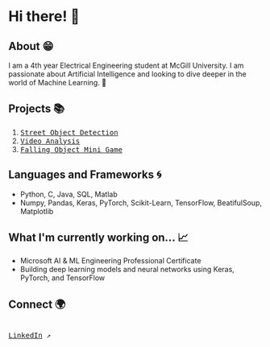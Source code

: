 # Hi there! 👋

## About 😁
I am a 4th year Electrical Engineering student at McGill University. I am passionate about Artificial Intelligence and looking to dive deeper in the world of Machine Learning. 🚀

## Projects 📚
1. [<kbd>Street Object Detection</kbd>](https://github.com/redabaki/Object-Detection)
2. [<kbd>Video Analysis</kbd>](https://github.com/redabaki/Video-Analysis)
3. [<kbd>Falling Object Mini Game</kbd>](https://github.com/redabaki/Falling-Object)

## Languages and Frameworks 🌀
- Python, C, Java, SQL, Matlab
- Numpy, Pandas, Keras, PyTorch, Scikit-Learn, TensorFlow, BeatifulSoup, Matplotlib

## What I'm currently working on... 📈
- Microsoft AI & ML Engineering Professional Certificate
- Building deep learning models and neural networks using Keras, PyTorch, and TensorFlow

## Connect 🌍
<kbd> <br> [LinkedIn](https://www.linkedin.com/in/reda-abdel-baki-a450ab218/) ↗️ <br> </kbd>

<!--
**redabaki/redabaki** is a ✨ _special_ ✨ repository because its `README.md` (this file) appears on your GitHub profile.

Here are some ideas to get you started:

- 🔭 I’m currently working on ...
- 🌱 I’m currently learning ...
- 👯 I’m looking to collaborate on ...
- 🤔 I’m looking for help with ...
- 💬 Ask me about ...
- 📫 How to reach me: ...
- 😄 Pronouns: ...
- ⚡ Fun fact: ...
-->

